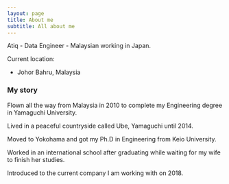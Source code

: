 ```yaml
---
layout: page
title: About me
subtitle: All about me
---
```


Atiq - Data Engineer - Malaysian working in Japan.

Current location:
- Johor Bahru, Malaysia

### My story
Flown all the way from Malaysia in 2010 to complete my Engineering degree in Yamaguchi University.

Lived in a peaceful countryside called Ube, Yamaguchi until 2014. 

Moved to Yokohama and got my Ph.D in Engineering from Keio University.

Worked in an international school after graduating while waiting for my wife to finish her studies.

Introduced to the current company I am working with on 2018.
